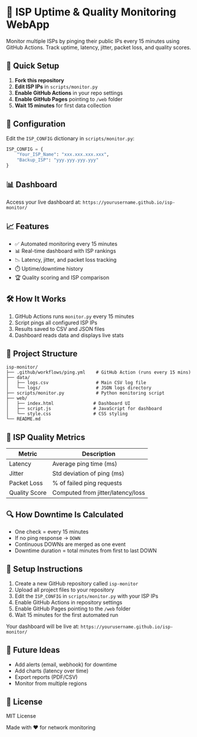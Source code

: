 # 📡 ISP Uptime & Quality Monitoring WebApp

Monitor multiple ISPs by pinging their public IPs every 15 minutes using GitHub Actions. Track uptime, latency, jitter, packet loss, and quality scores.

## 🚀 Quick Setup

1. **Fork this repository**
2. **Edit ISP IPs** in `scripts/monitor.py`
3. **Enable GitHub Actions** in your repo settings
4. **Enable GitHub Pages** pointing to `/web` folder
5. **Wait 15 minutes** for first data collection

## 🔧 Configuration

Edit the `ISP_CONFIG` dictionary in `scripts/monitor.py`:

```python
ISP_CONFIG = {
    "Your_ISP_Name": "xxx.xxx.xxx.xxx",
    "Backup_ISP": "yyy.yyy.yyy.yyy"
}
```

## 📊 Dashboard

Access your live dashboard at:
`https://yourusername.github.io/isp-monitor/`

## 📈 Features

- ✅ Automated monitoring every 15 minutes
- 📊 Real-time dashboard with ISP rankings
- 📉 Latency, jitter, and packet loss tracking
- ⏱️ Uptime/downtime history
- 🏆 Quality scoring and ISP comparison

## 🛠️ How It Works

1. GitHub Actions runs `monitor.py` every 15 minutes
2. Script pings all configured ISP IPs
3. Results saved to CSV and JSON files
4. Dashboard reads data and displays live stats

## 📁 Project Structure

```
isp-monitor/
├── .github/workflows/ping.yml    # GitHub Action (runs every 15 mins)
├── data/
│   ├── logs.csv                  # Main CSV log file
│   └── logs/                     # JSON logs directory
├── scripts/monitor.py            # Python monitoring script
├── web/
│   ├── index.html               # Dashboard UI
│   ├── script.js                # JavaScript for dashboard
│   └── style.css                # CSS styling
└── README.md
```

## 🧪 ISP Quality Metrics

| Metric        | Description                       |
| ------------- | --------------------------------- |
| Latency       | Average ping time (ms)            |
| Jitter        | Std deviation of ping (ms)        |
| Packet Loss   | % of failed ping requests         |
| Quality Score | Computed from jitter/latency/loss |

## 🔍 How Downtime Is Calculated

- One check = every 15 minutes
- If no ping response → `DOWN`
- Continuous DOWNs are merged as one event
- Downtime duration = total minutes from first to last DOWN

## 🎯 Setup Instructions

1. Create a new GitHub repository called `isp-monitor`
2. Upload all project files to your repository
3. Edit the `ISP_CONFIG` in `scripts/monitor.py` with your ISP IPs
4. Enable GitHub Actions in repository settings
5. Enable GitHub Pages pointing to the `/web` folder
6. Wait 15 minutes for the first automated run

Your dashboard will be live at: `https://yourusername.github.io/isp-monitor/`

## 🧾 Future Ideas

- Add alerts (email, webhook) for downtime
- Add charts (latency over time)
- Export reports (PDF/CSV)
- Monitor from multiple regions

## 📄 License

MIT License

Made with ❤️ for network monitoring
